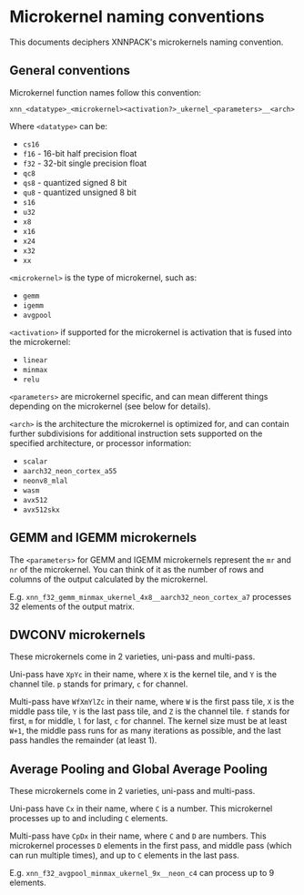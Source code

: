 # Microkernel naming conventions

This documents deciphers XNNPACK's microkernels naming convention.

## General conventions

Microkernel function names follow this convention:

`xnn_<datatype>_<microkernel><activation?>_ukernel_<parameters>__<arch>`

Where `<datatype>` can be:

-   `cs16`
-   `f16` - 16-bit half precision float
-   `f32` - 32-bit single precision float
-   `qc8`
-   `qs8` - quantized signed 8 bit
-   `qu8` - quantized unsigned 8 bit
-   `s16`
-   `u32`
-   `x8`
-   `x16`
-   `x24`
-   `x32`
-   `xx`

`<microkernel>` is the type of microkernel, such as:

-   `gemm`
-   `igemm`
-   `avgpool`

`<activation>` if supported for the microkernel is activation that is fused into
the microkernel:

-   `linear`
-   `minmax`
-   `relu`

`<parameters>` are microkernel specific, and can mean different things depending
on the microkernel (see below for details).

`<arch>` is the architecture the microkernel is optimized for, and can contain
further subdivisions for additional instruction sets supported on the specified
architecture, or processor information:

-   `scalar`
-   `aarch32_neon_cortex_a55`
-   `neonv8_mlal`
-   `wasm`
-   `avx512`
-   `avx512skx`

## GEMM and IGEMM microkernels

The `<parameters>` for GEMM and IGEMM microkernels represent the `mr` and `nr`
of the microkernel. You can think of it as the number of rows and columns of the
output calculated by the microkernel.

E.g. `xnn_f32_gemm_minmax_ukernel_4x8__aarch32_neon_cortex_a7` processes 32
elements of the output matrix.

## DWCONV microkernels

These microkernels come in 2 varieties, uni-pass and multi-pass.

Uni-pass have `XpYc` in their name, where `X` is the kernel tile, and `Y` is the
channel tile. `p` stands for primary, `c` for channel.

Multi-pass have `WfXmYlZc` in their name, where `W` is the first pass tile, `X`
is the middle pass tile, `Y` is the last pass tile, and `Z` is the channel tile.
`f` stands for first, `m` for middle, `l` for last, `c` for channel.
The kernel size must be at least `W+1`, the middle pass runs for as many
iterations as possible, and the last pass handles the remainder (at least 1).

## Average Pooling and Global Average Pooling

These microkernels come in 2 varieties, uni-pass and multi-pass.

Uni-pass have `Cx` in their name, where `C` is a number. This microkernel
processes up to and including `C` elements.

Multi-pass have `CpDx` in their name, where `C` and `D` are numbers. This
microkernel processes `D` elements in the first pass, and middle pass (which can
run multiple times), and up to `C` elements in the last pass.

E.g. `xnn_f32_avgpool_minmax_ukernel_9x__neon_c4` can process up to 9 elements.
